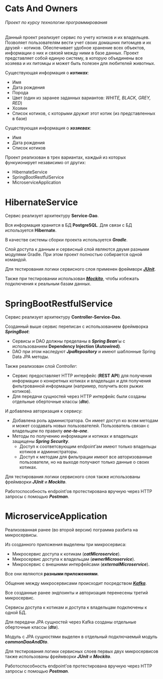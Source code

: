 # Cats And Owners
###### Проект по курсу технологии программирования

Данный проект реализует сервис по учету котиков и их владельцев. 
Позволяет пользователям вести учет своих домашних питомцев и их друзей - котиков.
Обеспечивает удобное хранение всех объектов, информации о них и связей между ними в базе данных.
Проект представляет собой единую систему, в которую объединены все хозяева и их питомцы и может быть полезен для любителей животных.

Существующая информация о ***котиках***:
- Имя
- Дата рождения
- Порода
- Цвет (один из заранее заданных вариантов: *WHITE, BLACK, GREY, RED*)
- Хозяин
- Список котиков, с которыми дружит этот котик (из представленных в базе)

Существующая информация о ***хозяевах***:
- Имя
- Дата рождения
- Список котиков

Проект реализован в трех вариантах, каждый из которых функуионирует независимо от других:
- HibernateService
- SpringBootRestfulService
- MicroserviceApplication

# HibernateService

Сервис реализует архитектуру **Service-Dao**.

Вся информация хранится в БД **PostgreSQL**. Для связи с БД используется **Hibernate**.

В качестве системы сборки проекта используется ***Gradle***.

Слой доступа к данным и сервисный слой являются двумя разными модулями Gradle. При этом проект полностью собирается одной командой.

Для тестирования логики сервисного слоя применен фреймворк ***[JUnit](https://mvnrepository.com/artifact/org.junit.jupiter/junit-jupiter-api)***.

Также при тестировании использован ***[Mockito](https://mvnrepository.com/artifact/org.mockito/mockito-core)***, 
чтобы избежать подключения к реальным базам данных.


# SpringBootRestfulService

Сервис реализует архитектуру **Сontroller-Service-Dao**.

Созданный выше сервис переписан с использованием фреймворка ***SpringBoot***: 

- Сервисы и DAO должны пределаны в ***Spring Bean***’ы с использованием **Dependency Injection (Autowired)**.
- DAO при этом наследуют ***JpaRepository*** и имеют шаблонные Spring Data JPA методы.

Также реализован слой *Сontroller*:

- Сервис предоставляет HTTP интерфейс (**REST API**) для получения информации о конкретных котиках и владельцах и для
получения фильтрованной информации (например, получить всех рыжих котиков).
- Для передачи сущностей через HTTP интерфейс были созданы отдельные оберточные классы (***dto***).

И добавлена авторизация к сервису:

- Добавлена роль администратора. Он имеет доступ ко всем методам и может создавать новых пользователей. 
Пользователь связан с владельцем по правилу ***one-to-one***.
- Методы по получению информации и котиках и владельцах защищены ***Spring Security***. 
  - Доступ к соответсвующим endpoint’ам имеют только владельцы котиков и администраторы. 
  - Доступ к методам для фильтрации имеют все авторизованные пользователи, но на выходе получают только данные о своих котиках.

Для тестирования логики сервисного слоя также использованы фреймворки ***JUnit*** и ***Mockito***.

Работоспособность endpoint’ов протестирована вручную через HTTP запросы с помощью ***Postman***.

# MicroserviceApplication

Реализованная ранее (во второй версии) пограмма разбита на микросервисы.

Из созданного приложения выделены три микросервиса:
- Микросервис доступа к котикам (***catMicroservice***).
- Микросервис доступа к владельцам (***ownerMicroservice***).
- Микросервис с внешними интерфейсами (***externalMicroservice***).

Все они являются **разными приложениями**.

Общение между микросервисами происходит посредством ***[Kafka](https://kafka.apache.org/)***.

Все созданные ранее эндпоинты и авторизация перенесены третий микросервис.

Сервисы доступа к котикам и доступа к владельцам подключены к одной БД.

Для передачи JPA сущностей через Kafka созданы отдельные оберточные классы (***dto***).

Модуль с JPA сущностями выделен в отдельный подключаемый модуль ***commonDaoAndDto***.

Для тестирования логики сервисных слоев первых двух микросервисов также использованы фреймворки ***JUnit*** и ***Mockito***.

Работоспособность endpoint’ов протестирована вручную через HTTP запросы с помощью ***Postman***.
